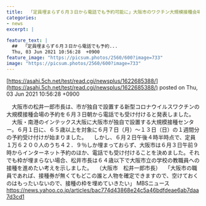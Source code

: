 ```yaml
---
title:  「定員埋まらず６月３日から電話でも予約可能に」大阪市のワクチン大規模接種会場  
categories:
- news
excerpt: |
  
feature_text: |
  ##  「定員埋まらず６月３日から電話でも予約...
  Thu, 03 Jun 2021 10:56:28  +0900
feature_image: "https://picsum.photos/2560/600?image=733"
image: "https://picsum.photos/2560/600?image=733"
---
```


[https://asahi.5ch.net/test/read.cgi/newsplus/1622685388/](https://asahi.5ch.net/test/read.cgi/newsplus/1622685388/)
posted on Thu, 03 Jun 2021 10:56:28  +0900

<!--more-->

　大阪市の松井一郎市長は、市が独自で設置する新型コロナウイルスワクチンの大規模接種会場の予約を６月３日朝から電話でも受け付けると発表しました。 　大阪・南港のインテックス大阪に大阪市が独自で設置する大規模接種センター。６月１日に、６５歳以上を対象に６月７日（月）〜１３日（日）の１週間分の予約受け付けが始まりました。 　しかし、６月２日午後４時半時点で、定員１万６２００人のうち４２．９％しか埋まっておらず、大阪市は６月３日午前９時からインターネット予約のほか、電話でも受け付けることを決めました。それでも枠が埋まらない場合、松井市長は６４歳以下で大阪市立の学校の教職員への接種を進めたい考えを示しました。 　（大阪市　松井一郎市長） 　「大阪市の職員であれば、接種券が無くてもどこの誰と人物を確定できますので、空けておくのはもったいないので、接種の枠を埋めていきたい」 MBSニュース https://news.yahoo.co.jp/articles/bac774d43868e24c5a46bdfdeae6ab7daa7d3cd1
